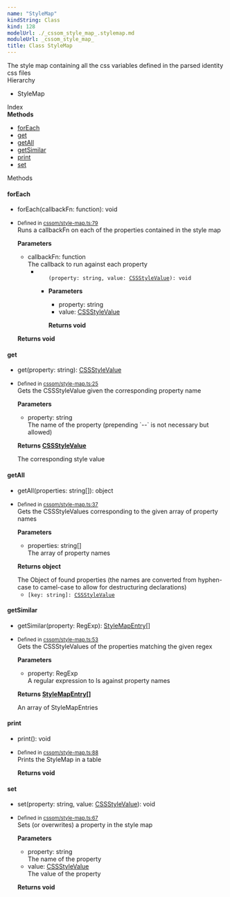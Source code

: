 ```yaml
---
name: "StyleMap"
kindString: Class
kind: 128
modelUrl: ./_cssom_style_map_.stylemap.md
moduleUrl: _cssom_style_map_
title: Class StyleMap
---
```

<section class="tsd-panel tsd-comment">
<div class="pt-1 tsd-comment">
<div markdown="1">
The style map containing all the css variables defined in the parsed identity css files
</div>
</div>
</section>


<section class="pt-2 tsd-panel tsd-hierarchy">
<div class="lead">Hierarchy</div>
<ul class="pl-3 tsd-hierarchy list-style-initial">
<li>
<span class="target">StyleMap</span>

</li>
</ul>

</section>





<section >
<div class="lead pb-2">Index</div>
<section class="tsd-panel tsd-index-panel">
<div class="tsd-index-content">
<section class="tsd-index-section ">
<strong>Methods</strong>
<ul>
<li class="tsd-kind-method tsd-parent-kind-class"><a href="../_cssom_style_map_.stylemap/#foreach" class="tsd-kind-icon">for<wbr>Each</a></li>
<li class="tsd-kind-method tsd-parent-kind-class"><a href="../_cssom_style_map_.stylemap/#get" class="tsd-kind-icon">get</a></li>
<li class="tsd-kind-method tsd-parent-kind-class"><a href="../_cssom_style_map_.stylemap/#getall" class="tsd-kind-icon">get<wbr>All</a></li>
<li class="tsd-kind-method tsd-parent-kind-class"><a href="../_cssom_style_map_.stylemap/#getsimilar" class="tsd-kind-icon">get<wbr>Similar</a></li>
<li class="tsd-kind-method tsd-parent-kind-class"><a href="../_cssom_style_map_.stylemap/#print" class="tsd-kind-icon">print</a></li>
<li class="tsd-kind-method tsd-parent-kind-class"><a href="../_cssom_style_map_.stylemap/#set" class="tsd-kind-icon">set</a></li>
</ul>
</section>
</div>
</section>
</section>
<section>
<div class="lead">Methods</div>
<section class="pb-4 pt-2 tsd-kind-method tsd-parent-kind-class">
<div class="d-flex flex-row">

<h4 id="foreach">for<wbr>Each</h4>
</div>

<ul class="tsd-signatures tsd-kind-method tsd-parent-kind-class">
<li class="tsd-signature tsd-kind-icon">for<wbr>Each<span class="tsd-signature-symbol">(</span>callbackFn<span class="tsd-signature-symbol">: </span><span class="tsd-signature-type">function</span><span class="tsd-signature-symbol">)</span><span class="tsd-signature-symbol">: </span><span class="tsd-signature-type">void</span></li>
</ul>

<ul class="tsd-descriptions">
<li class="tsd-description">
<aside class="tsd-sources pb-2">
<div class="d-flex flex-column">
<small class="text-muted">Defined in <a href="https://github.com/umbopepato/visua/blob/098ba6b/src/cssom/style-map.ts#L79">cssom/style-map.ts:79</a></small>
</div>
</aside>
<div class="pt-1 tsd-comment">
<div markdown="1">
Runs a callbackFn on each of the properties contained in the style map
</div>
</div>


<strong>Parameters</strong>
<ul class="pl-3 pb-2 list-style-initial">
<li>
<div class="h6 mb-0">callbackFn: <span class="tsd-signature-type">function</span></div>

<div class="pt-1 tsd-comment">
<div markdown="1">
The callback to run against each property

</div>
</div>

<ul class="tsd-parameters">
<li class="tsd-parameter-siganture">
<ul class="tsd-signatures tsd-kind-type-literal tsd-is-not-exported">
<code class="tsd-kind-icon"><span class="tsd-signature-symbol">(</span>property<span class="tsd-signature-symbol">: </span><span class="tsd-signature-type">string</span>, value<span class="tsd-signature-symbol">: </span><a href="../_cssom_css_style_value_.cssstylevalue/" class="tsd-signature-type">CSSStyleValue</a><span class="tsd-signature-symbol">)</span><span class="tsd-signature-symbol">: </span><span class="tsd-signature-type">void</span></code>
</ul>

<ul class="tsd-descriptions">
<li class="tsd-description">


<strong>Parameters</strong>
<ul class="pl-3 pb-2 list-style-initial">
<li>
<div class="h6 mb-0">property: <span class="tsd-signature-type">string</span></div>


</li>
<li>
<div class="h6 mb-0">value: <a href="../_cssom_css_style_value_.cssstylevalue/" class="tsd-signature-type">CSSStyleValue</a></div>


</li>
</ul>

<strong>Returns <span class="tsd-signature-type">void</span></strong>


</li>
</ul>
</li>
</ul>
</li>
</ul>

<strong>Returns <span class="tsd-signature-type">void</span></strong>


</li>
</ul>

</section>
<section class="pb-4 pt-2 tsd-kind-method tsd-parent-kind-class">
<div class="d-flex flex-row">

<h4 id="get">get</h4>
</div>

<ul class="tsd-signatures tsd-kind-method tsd-parent-kind-class">
<li class="tsd-signature tsd-kind-icon">get<span class="tsd-signature-symbol">(</span>property<span class="tsd-signature-symbol">: </span><span class="tsd-signature-type">string</span><span class="tsd-signature-symbol">)</span><span class="tsd-signature-symbol">: </span><a href="../_cssom_css_style_value_.cssstylevalue/" class="tsd-signature-type">CSSStyleValue</a></li>
</ul>

<ul class="tsd-descriptions">
<li class="tsd-description">
<aside class="tsd-sources pb-2">
<div class="d-flex flex-column">
<small class="text-muted">Defined in <a href="https://github.com/umbopepato/visua/blob/098ba6b/src/cssom/style-map.ts#L25">cssom/style-map.ts:25</a></small>
</div>
</aside>
<div class="pt-1 tsd-comment">
<div markdown="1">
Gets the CSSStyleValue given the corresponding property name
</div>
</div>


<strong>Parameters</strong>
<ul class="pl-3 pb-2 list-style-initial">
<li>
<div class="h6 mb-0">property: <span class="tsd-signature-type">string</span></div>

<div class="pt-1 tsd-comment">
<div markdown="1">
The name of the property (prepending `--` is not necessary but allowed)
</div>
</div>

</li>
</ul>

<strong>Returns <a href="../_cssom_css_style_value_.cssstylevalue/" class="tsd-signature-type">CSSStyleValue</a></strong>

<div class="pt-1" markdown="1">
The corresponding style value

</div>

</li>
</ul>

</section>
<section class="pb-4 pt-2 tsd-kind-method tsd-parent-kind-class">
<div class="d-flex flex-row">

<h4 id="getall">get<wbr>All</h4>
</div>

<ul class="tsd-signatures tsd-kind-method tsd-parent-kind-class">
<li class="tsd-signature tsd-kind-icon">get<wbr>All<span class="tsd-signature-symbol">(</span>properties<span class="tsd-signature-symbol">: </span><span class="tsd-signature-type">string</span><span class="tsd-signature-symbol">[]</span><span class="tsd-signature-symbol">)</span><span class="tsd-signature-symbol">: </span><span class="tsd-signature-type">object</span></li>
</ul>

<ul class="tsd-descriptions">
<li class="tsd-description">
<aside class="tsd-sources pb-2">
<div class="d-flex flex-column">
<small class="text-muted">Defined in <a href="https://github.com/umbopepato/visua/blob/098ba6b/src/cssom/style-map.ts#L37">cssom/style-map.ts:37</a></small>
</div>
</aside>
<div class="pt-1 tsd-comment">
<div markdown="1">
Gets the CSSStyleValues corresponding to the given array of property names
</div>
</div>


<strong>Parameters</strong>
<ul class="pl-3 pb-2 list-style-initial">
<li>
<div class="h6 mb-0">properties: <span class="tsd-signature-type">string</span><span class="tsd-signature-symbol">[]</span></div>

<div class="pt-1 tsd-comment">
<div markdown="1">
The array of property names
</div>
</div>

</li>
</ul>

<strong>Returns <span class="tsd-signature-type">object</span></strong>

<div class="pt-1" markdown="1">
The Object of found properties (the names are converted from hyphen-case to camel-case to allow for destructuring declarations)

</div>

<ul class="tsd-parameters">
<li class="tsd-parameter-index-signature">
<code><span class="tsd-signature-symbol">[</span>key: <span class="tsd-signature-type">string</span><span class="tsd-signature-symbol">]: </span><a href="../_cssom_css_style_value_.cssstylevalue/" class="tsd-signature-type">CSSStyleValue</a></code>


</li>
</ul>
</li>
</ul>

</section>
<section class="pb-4 pt-2 tsd-kind-method tsd-parent-kind-class">
<div class="d-flex flex-row">

<h4 id="getsimilar">get<wbr>Similar</h4>
</div>

<ul class="tsd-signatures tsd-kind-method tsd-parent-kind-class">
<li class="tsd-signature tsd-kind-icon">get<wbr>Similar<span class="tsd-signature-symbol">(</span>property<span class="tsd-signature-symbol">: </span><span class="tsd-signature-type">RegExp</span><span class="tsd-signature-symbol">)</span><span class="tsd-signature-symbol">: </span><a href="../_cssom_style_map_.stylemapentry/" class="tsd-signature-type">StyleMapEntry</a><span class="tsd-signature-symbol">[]</span></li>
</ul>

<ul class="tsd-descriptions">
<li class="tsd-description">
<aside class="tsd-sources pb-2">
<div class="d-flex flex-column">
<small class="text-muted">Defined in <a href="https://github.com/umbopepato/visua/blob/098ba6b/src/cssom/style-map.ts#L53">cssom/style-map.ts:53</a></small>
</div>
</aside>
<div class="pt-1 tsd-comment">
<div markdown="1">
Gets the CSSStyleValues of the properties matching the given regex
</div>
</div>


<strong>Parameters</strong>
<ul class="pl-3 pb-2 list-style-initial">
<li>
<div class="h6 mb-0">property: <span class="tsd-signature-type">RegExp</span></div>

<div class="pt-1 tsd-comment">
<div markdown="1">
A regular expression to ls against property names
</div>
</div>

</li>
</ul>

<strong>Returns <a href="../_cssom_style_map_.stylemapentry/" class="tsd-signature-type">StyleMapEntry</a><span class="tsd-signature-symbol">[]</span></strong>

<div class="pt-1" markdown="1">
An array of StyleMapEntries

</div>

</li>
</ul>

</section>
<section class="pb-4 pt-2 tsd-kind-method tsd-parent-kind-class">
<div class="d-flex flex-row">

<h4 id="print">print</h4>
</div>

<ul class="tsd-signatures tsd-kind-method tsd-parent-kind-class">
<li class="tsd-signature tsd-kind-icon">print<span class="tsd-signature-symbol">(</span><span class="tsd-signature-symbol">)</span><span class="tsd-signature-symbol">: </span><span class="tsd-signature-type">void</span></li>
</ul>

<ul class="tsd-descriptions">
<li class="tsd-description">
<aside class="tsd-sources pb-2">
<div class="d-flex flex-column">
<small class="text-muted">Defined in <a href="https://github.com/umbopepato/visua/blob/098ba6b/src/cssom/style-map.ts#L88">cssom/style-map.ts:88</a></small>
</div>
</aside>
<div class="pt-1 tsd-comment">
<div markdown="1">
Prints the StyleMap in a table
</div>
</div>



<strong>Returns <span class="tsd-signature-type">void</span></strong>


</li>
</ul>

</section>
<section class="pb-4 pt-2 tsd-kind-method tsd-parent-kind-class">
<div class="d-flex flex-row">

<h4 id="set">set</h4>
</div>

<ul class="tsd-signatures tsd-kind-method tsd-parent-kind-class">
<li class="tsd-signature tsd-kind-icon">set<span class="tsd-signature-symbol">(</span>property<span class="tsd-signature-symbol">: </span><span class="tsd-signature-type">string</span>, value<span class="tsd-signature-symbol">: </span><a href="../_cssom_css_style_value_.cssstylevalue/" class="tsd-signature-type">CSSStyleValue</a><span class="tsd-signature-symbol">)</span><span class="tsd-signature-symbol">: </span><span class="tsd-signature-type">void</span></li>
</ul>

<ul class="tsd-descriptions">
<li class="tsd-description">
<aside class="tsd-sources pb-2">
<div class="d-flex flex-column">
<small class="text-muted">Defined in <a href="https://github.com/umbopepato/visua/blob/098ba6b/src/cssom/style-map.ts#L67">cssom/style-map.ts:67</a></small>
</div>
</aside>
<div class="pt-1 tsd-comment">
<div markdown="1">
Sets (or overwrites) a property in the style map
</div>
</div>


<strong>Parameters</strong>
<ul class="pl-3 pb-2 list-style-initial">
<li>
<div class="h6 mb-0">property: <span class="tsd-signature-type">string</span></div>

<div class="pt-1 tsd-comment">
<div markdown="1">
The name of the property
</div>
</div>

</li>
<li>
<div class="h6 mb-0">value: <a href="../_cssom_css_style_value_.cssstylevalue/" class="tsd-signature-type">CSSStyleValue</a></div>

<div class="pt-1 tsd-comment">
<div markdown="1">
The value of the property

</div>
</div>

</li>
</ul>

<strong>Returns <span class="tsd-signature-type">void</span></strong>


</li>
</ul>

</section>
</section>
